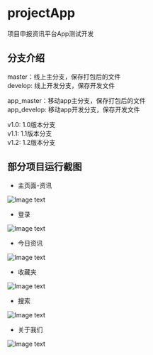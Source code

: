 # projectApp

项目申报资讯平台App测试开发

## 分支介绍

<p>
master：线上主分支，保存打包后的文件<br/>
develop: 线上开发分支，保存开发文件
</p>

<p>
app_master：移动app主分支，保存打包后的文件<br/>
app_develop: 移动app开发分支，保存开发文件
</p>

<p>
v1.0: 1.0版本分支<br/>
v1.1: 1.1版本分支<br/>
v1.2: 1.2版本分支
</p>

## 部分项目运行截图
* 主页面-资讯

![Image text](static/screen/screen-1.gif)

* 登录

![Image text](static/screen/screen-2.gif)

* 今日资讯

![Image text](static/screen/screen-3.gif)

* 收藏夹

![Image text](static/screen/screen-4.gif)

* 搜索

![Image text](static/screen/screen-5.gif)

* 关于我们

![Image text](static/screen/screen-6.gif)